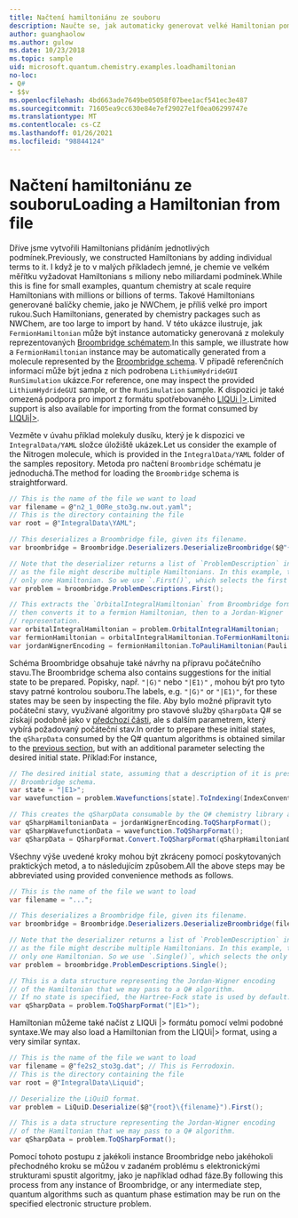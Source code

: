 ```yaml
---
title: Načtení hamiltoniánu ze souboru
description: Naučte se, jak automaticky generovat velké Hamiltonian pomocí schématu Broombridge.
author: guanghaolow
ms.author: gulow
ms.date: 10/23/2018
ms.topic: sample
uid: microsoft.quantum.chemistry.examples.loadhamiltonian
no-loc:
- Q#
- $$v
ms.openlocfilehash: 4bd663ade7649be05058f07bee1acf541ec3e487
ms.sourcegitcommit: 71605ea9cc630e84e7ef29027e1f0ea06299747e
ms.translationtype: MT
ms.contentlocale: cs-CZ
ms.lasthandoff: 01/26/2021
ms.locfileid: "98844124"
---
```

# <a name="loading-a-hamiltonian-from-file"></a><span data-ttu-id="7b4d6-103">Načtení hamiltoniánu ze souboru</span><span class="sxs-lookup"><span data-stu-id="7b4d6-103">Loading a Hamiltonian from file</span></span>
<span data-ttu-id="7b4d6-104">Dříve jsme vytvořili Hamiltonians přidáním jednotlivých podmínek.</span><span class="sxs-lookup"><span data-stu-id="7b4d6-104">Previously, we constructed Hamiltonians by adding individual terms to it.</span></span> <span data-ttu-id="7b4d6-105">I když je to v malých příkladech jemné, je chemie ve velkém měřítku vyžadovat Hamiltonians s miliony nebo miliardami podmínek.</span><span class="sxs-lookup"><span data-stu-id="7b4d6-105">While this is fine for small examples, quantum chemistry at scale require Hamiltonians with millions or billions of terms.</span></span> <span data-ttu-id="7b4d6-106">Takové Hamiltonians generované balíčky chemie, jako je NWChem, je příliš velké pro import rukou.</span><span class="sxs-lookup"><span data-stu-id="7b4d6-106">Such Hamiltonians, generated by chemistry packages such as NWChem, are too large to import by hand.</span></span> <span data-ttu-id="7b4d6-107">V této ukázce ilustruje, jak `FermionHamiltonian` může být instance automaticky generovaná z molekuly reprezentovaných [Broombridge schématem](xref:microsoft.quantum.libraries.chemistry.schema.broombridge).</span><span class="sxs-lookup"><span data-stu-id="7b4d6-107">In this sample, we illustrate how a `FermionHamiltonian` instance may be automatically generated from a molecule represented by the [Broombridge schema](xref:microsoft.quantum.libraries.chemistry.schema.broombridge).</span></span> <span data-ttu-id="7b4d6-108">V případě referenčních informací může být jedna z nich podrobena `LithiumHydrideGUI` `RunSimulation` ukázce.</span><span class="sxs-lookup"><span data-stu-id="7b4d6-108">For reference, one may inspect the provided `LithiumHydrideGUI` sample, or the `RunSimulation` sample.</span></span> <span data-ttu-id="7b4d6-109">K dispozici je také omezená podpora pro import z formátu spotřebovaného [LIQUi |>](https://www.microsoft.com/en-us/research/project/language-integrated-quantum-operations-liqui/).</span><span class="sxs-lookup"><span data-stu-id="7b4d6-109">Limited support is also available for importing from the format consumed by [LIQUi|>](https://www.microsoft.com/en-us/research/project/language-integrated-quantum-operations-liqui/).</span></span>

<span data-ttu-id="7b4d6-110">Vezměte v úvahu příklad molekuly dusíku, který je k dispozici ve `IntegralData/YAML` složce úložiště ukázek.</span><span class="sxs-lookup"><span data-stu-id="7b4d6-110">Let us consider the example of the Nitrogen molecule, which is provided in the `IntegralData/YAML` folder of the samples repository.</span></span> <span data-ttu-id="7b4d6-111">Metoda pro načtení `Broombridge` schématu je jednoduchá.</span><span class="sxs-lookup"><span data-stu-id="7b4d6-111">The method for loading the `Broombridge` schema is straightforward.</span></span>

```csharp
// This is the name of the file we want to load
var filename = @"n2_1_00Re_sto3g.nw.out.yaml";
// This is the directory containing the file
var root = @"IntegralData\YAML";

// This deserializes a Broombridge file, given its filename.
var broombridge = Broombridge.Deserializers.DeserializeBroombridge($@"{root}\{filename}");

// Note that the deserializer returns a list of `ProblemDescription` instances 
// as the file might describe multiple Hamiltonians. In this example, there is 
// only one Hamiltonian. So we use `.First()`, which selects the first element of the list.
var problem = broombridge.ProblemDescriptions.First();

// This extracts the `OrbitalIntegralHamiltonian` from Broombridge format,
// then converts it to a fermion Hamiltonian, then to a Jordan-Wigner
// representation.
var orbitalIntegralHamiltonian = problem.OrbitalIntegralHamiltonian;
var fermionHamiltonian = orbitalIntegralHamiltonian.ToFermionHamiltonian(IndexConvention.UpDown);
var jordanWignerEncoding = fermionHamiltonian.ToPauliHamiltonian(Pauli.QubitEncoding.JordanWigner);
```

<span data-ttu-id="7b4d6-112">Schéma Broombridge obsahuje také návrhy na přípravu počátečního stavu.</span><span class="sxs-lookup"><span data-stu-id="7b4d6-112">The Broombridge schema also contains suggestions for the initial state to be prepared.</span></span> <span data-ttu-id="7b4d6-113">Popisky, např. `"|G⟩"` nebo `"|E1⟩"` , mohou být pro tyto stavy patrné kontrolou souboru.</span><span class="sxs-lookup"><span data-stu-id="7b4d6-113">The labels, e.g. `"|G⟩"` or `"|E1⟩"`, for these states may be seen by inspecting the file.</span></span> <span data-ttu-id="7b4d6-114">Aby bylo možné připravit tyto počáteční stavy, využívané algoritmy pro stavové služby `qSharpData` Q# se získají podobně jako v [předchozí části](xref:microsoft.quantum.chemistry.examples.energyestimate), ale s dalším parametrem, který vybírá požadovaný počáteční stav.</span><span class="sxs-lookup"><span data-stu-id="7b4d6-114">In order to prepare these initial states, the `qSharpData` consumed by the Q# quantum algorithms is obtained similar to the [previous section](xref:microsoft.quantum.chemistry.examples.energyestimate), but with an additional parameter selecting the desired initial state.</span></span> <span data-ttu-id="7b4d6-115">Příklad:</span><span class="sxs-lookup"><span data-stu-id="7b4d6-115">For instance,</span></span>
```csharp
// The desired initial state, assuming that a description of it is present in the
// Broombridge schema.
var state = "|E1>";
var wavefunction = problem.Wavefunctions[state].ToIndexing(IndexConvention.UpDown);

// This creates the qSharpData consumable by the Q# chemistry library algorithms.
var qSharpHamiltonianData = jordanWignerEncoding.ToQSharpFormat();
var qSharpWavefunctionData = wavefunction.ToQSharpFormat();
var qSharpData = QSharpFormat.Convert.ToQSharpFormat(qSharpHamiltonianData, qSharpWavefunctionData);
```

<span data-ttu-id="7b4d6-116">Všechny výše uvedené kroky mohou být zkráceny pomocí poskytovaných praktických metod, a to následujícím způsobem.</span><span class="sxs-lookup"><span data-stu-id="7b4d6-116">All the above steps may be abbreviated using provided convenience methods as follows.</span></span>
```csharp
// This is the name of the file we want to load
var filename = "...";

// This deserializes a Broombridge file, given its filename.
var broombridge = Broombridge.Deserializers.DeserializeBroombridge(filename);

// Note that the deserializer returns a list of `ProblemDescription` instances 
// as the file might describe multiple Hamiltonians. In this example, there is 
// only one Hamiltonian. So we use `.Single()`, which selects the only element of the list.
var problem = broombridge.ProblemDescriptions.Single();

// This is a data structure representing the Jordan-Wigner encoding 
// of the Hamiltonian that we may pass to a Q# algorithm.
// If no state is specified, the Hartree-Fock state is used by default.
var qSharpData = problem.ToQSharpFormat("|E1>");
```

<span data-ttu-id="7b4d6-117">Hamiltonian můžeme také načíst z LIQUi |> formátu pomocí velmi podobné syntaxe.</span><span class="sxs-lookup"><span data-stu-id="7b4d6-117">We may also load a Hamiltonian from the LIQUi|> format, using a very similar syntax.</span></span> 

```csharp
// This is the name of the file we want to load
var filename = @"fe2s2_sto3g.dat"; // This is Ferrodoxin.
// This is the directory containing the file
var root = @"IntegralData\Liquid";

// Deserialize the LiQuiD format.
var problem = LiQuiD.Deserialize($@"{root}\{filename}").First();

// This is a data structure representing the Jordan-Wigner encoding 
// of the Hamiltonian that we may pass to a Q# algorithm.
var qSharpData = problem.ToQSharpFormat();
```

<span data-ttu-id="7b4d6-118">Pomocí tohoto postupu z jakékoli instance Broombridge nebo jakéhokoli přechodného kroku se můžou v zadaném problému s elektronickými strukturami spustit algoritmy, jako je například odhad fáze.</span><span class="sxs-lookup"><span data-stu-id="7b4d6-118">By following this process from any instance of Broombridge, or any intermediate step, quantum algorithms such as quantum phase estimation may be run on the specified electronic structure problem.</span></span>
